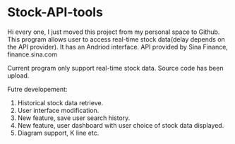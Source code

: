 # Stock-API-tools

Hi every one, I just moved this project from my personal space to Github.
This program allows user to access real-time stock data(delay depends on the API provider).
It has an Andriod interface.
API provided by Sina Finance, finance.sina.com

Current program only support real-time stock data. Source code has been upload.

Futre developement:
  1. Historical stock data retrieve.
  2. User interface modification.
  3. New feature, save user search history.
  4. New feature, user dashboard with user choice of stock data displayed.
  5. Diagram support, K line etc.
  
